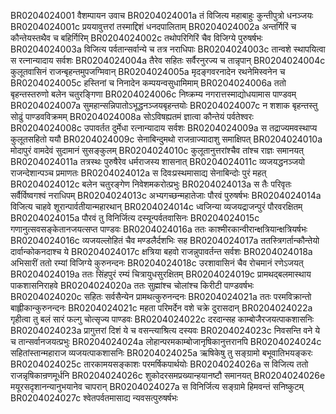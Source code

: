 BR0204024001	वैशम्पायन उवाच
BR0204024001a	तं विजित्य महाबाहुः कुन्तीपुत्रो धनञ्जयः
BR0204024001c	प्रययावुत्तरां तस्माद्दिशं धनदपालिताम्
BR0204024002a	अन्तर्गिरिं च कौन्तेयस्तथैव च बहिर्गिरिम्
BR0204024002c	तथोपरिगिरिं चैव विजिग्ये पुरुषर्षभः
BR0204024003a	विजित्य पर्वतान्सर्वान्ये च तत्र नराधिपाः
BR0204024003c	तान्वशे स्थापयित्वा स रत्नान्यादाय सर्वशः
BR0204024004a	तैरेव सहितः सर्वैरनुरज्य च तान्नृपान्
BR0204024004c	कुलूतवासिनं राजन्बृहन्तमुपजग्मिवान्
BR0204024005a	मृदङ्गवरनादेन रथनेमिस्वनेन च
BR0204024005c	हस्तिनां च निनादेन कम्पयन्वसुधामिमाम्
BR0204024006a	ततो बृहन्तस्तरुणो बलेन चतुरङ्गिणा
BR0204024006c	निष्क्रम्य नगरात्तस्माद्योधयामास पाण्डवम्
BR0204024007a	सुमहान्सन्निपातोऽभूद्धनञ्जयबृहन्तयोः
BR0204024007c	न शशाक बृहन्तस्तु सोढुं पाण्डवविक्रमम्
BR0204024008a	सोऽविषह्यतमं ज्ञात्वा कौन्तेयं पर्वतेश्वरः
BR0204024008c	उपावर्तत दुर्मेधा रत्नान्यादाय सर्वशः
BR0204024009a	स तद्राज्यमवस्थाप्य कुलूतसहितो ययौ
BR0204024009c	सेनाबिन्दुमथो राजन्राज्यादाशु समाक्षिपत्
BR0204024010a	मोदापुरं वामदेवं सुदामानं सुसङ्कुलम्
BR0204024010c	कुलूतानुत्तरांश्चैव तांश्च राज्ञः समानयत्
BR0204024011a	तत्रस्थः पुरुषैरेव धर्मराजस्य शासनात्
BR0204024011c	व्यजयद्धनञ्जयो राजन्देशान्पञ्च प्रमाणतः
BR0204024012a	स दिवःप्रस्थमासाद्य सेनाबिन्दोः पुरं महत्
BR0204024012c	बलेन चतुरङ्गेण निवेशमकरोत्प्रभुः
BR0204024013a	स तैः परिवृतः सर्वैर्विष्वगश्वं नराधिपम्
BR0204024013c	अभ्यगच्छन्महातेजाः पौरवं पुरुषर्षभः
BR0204024014a	विजित्य चाहवे शूरान्पार्वतीयान्महारथान्
BR0204024014c	ध्वजिन्या व्यजयद्राजन्पुरं पौरवरक्षितम्
BR0204024015a	पौरवं तु विनिर्जित्य दस्यून्पर्वतवासिनः
BR0204024015c	गणानुत्सवसङ्केतानजयत्सप्त पाण्डवः
BR0204024016a	ततः काश्मीरकान्वीरान्क्षत्रियान्क्षत्रियर्षभः
BR0204024016c	व्यजयल्लोहितं चैव मण्डलैर्दशभिः सह
BR0204024017a	ततस्त्रिगर्तान्कौन्तेयो दार्वान्कोकनदाश्च ये
BR0204024017c	क्षत्रिया बहवो राजन्नुपावर्तन्त सर्वशः
BR0204024018a	अभिसारीं ततो रम्यां विजिग्ये कुरुनन्दनः
BR0204024018c	उरशावासिनं चैव रोचमानं रणेऽजयत्
BR0204024019a	ततः सिंहपुरं रम्यं चित्रायुधसुरक्षितम्
BR0204024019c	प्रामथद्बलमास्थाय पाकशासनिराहवे
BR0204024020a	ततः सुह्मांश्च चोलांश्च किरीटी पाण्डवर्षभः
BR0204024020c	सहितः सर्वसैन्येन प्रामथत्कुरुनन्दनः
BR0204024021a	ततः परमविक्रान्तो बाह्लीकान्कुरुनन्दनः
BR0204024021c	महता परिमर्देन वशे चक्रे दुरासदान्
BR0204024022a	गृहीत्वा तु बलं सारं फल्गु चोत्सृज्य पाण्डवः
BR0204024022c	दरदान्सह काम्बोजैरजयत्पाकशासनिः
BR0204024023a	प्रागुत्तरां दिशं ये च वसन्त्याश्रित्य दस्यवः
BR0204024023c	निवसन्ति वने ये च तान्सर्वानजयत्प्रभुः
BR0204024024a	लोहान्परमकाम्बोजानृषिकानुत्तरानपि
BR0204024024c	सहितांस्तान्महाराज व्यजयत्पाकशासनिः
BR0204024025a	ऋषिकेषु तु सङ्ग्रामो बभूवातिभयङ्करः
BR0204024025c	तारकामयसङ्काशः परमर्षिकपार्थयोः
BR0204024026a	स विजित्य ततो राजन्नृषिकान्रणमूर्धनि
BR0204024026c	शुकोदरसमप्रख्यान्हयानष्टौ समानयत्
BR0204024026e	मयूरसदृशानन्यानुभयानेव चापरान्
BR0204024027a	स विनिर्जित्य सङ्ग्रामे हिमवन्तं सनिष्कुटम्
BR0204024027c	श्वेतपर्वतमासाद्य न्यवसत्पुरुषर्षभः
